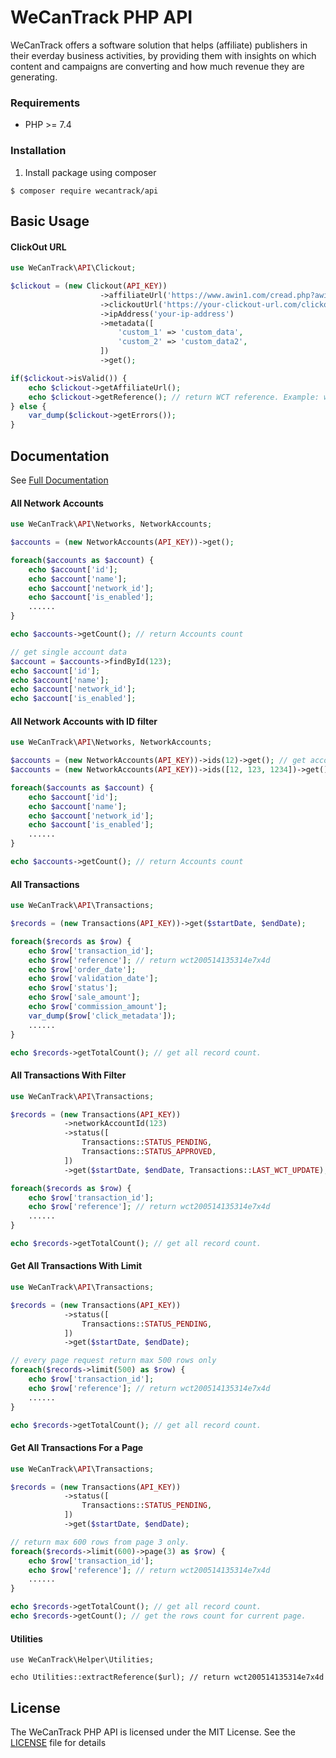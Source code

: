 # WeCanTrack PHP API
WeCanTrack offers a software solution that helps (affiliate) publishers in their everday business activities, by providing them with insights on which content and campaigns are converting and how much revenue they are generating.

### Requirements
- PHP >= 7.4

### Installation
1. Install package using composer
```shell
$ composer require wecantrack/api
```

## Basic Usage

#### ClickOut URL
```php
use WeCanTrack\API\Clickout;

$clickout = (new Clickout(API_KEY))
                    ->affiliateUrl('https://www.awin1.com/cread.php?awinmid=10921&awinaffid=211395&clickref2=MY&...')
                    ->clickoutUrl('https://your-clickout-url.com/clickout')
                    ->ipAddress('your-ip-address')
                    ->metadata([
                        'custom_1' => 'custom_data',
                        'custom_2' => 'custom_data2',
                    ])
                    ->get();

if($clickout->isValid()) {
    echo $clickout->getAffiliateUrl();
    echo $clickout->getReference(); // return WCT reference. Example: wct200514135314e7x4d
} else {
    var_dump($clickout->getErrors());
}
```

## Documentation
See [Full Documentation](https://docs.wecantrack.com/)


#### All Network Accounts
```php
use WeCanTrack\API\Networks, NetworkAccounts;

$accounts = (new NetworkAccounts(API_KEY))->get();

foreach($accounts as $account) {
    echo $account['id'];
    echo $account['name'];
    echo $account['network_id'];
    echo $account['is_enabled'];
    ......
}

echo $accounts->getCount(); // return Accounts count

// get single account data
$account = $accounts->findById(123);
echo $account['id'];
echo $account['name'];
echo $account['network_id'];
echo $account['is_enabled'];

```

#### All Network Accounts with ID filter
```php
use WeCanTrack\API\Networks, NetworkAccounts;

$accounts = (new NetworkAccounts(API_KEY))->ids(12)->get(); // get account where its id = 12
$accounts = (new NetworkAccounts(API_KEY))->ids([12, 123, 1234])->get(); // get accounts where its ids are 12, 123, 1234

foreach($accounts as $account) {
    echo $account['id'];
    echo $account['name'];
    echo $account['network_id'];
    echo $account['is_enabled'];
    ......
}

echo $accounts->getCount(); // return Accounts count
```

#### All Transactions
```php
use WeCanTrack\API\Transactions;

$records = (new Transactions(API_KEY))->get($startDate, $endDate);

foreach($records as $row) {
    echo $row['transaction_id'];
    echo $row['reference']; // return wct200514135314e7x4d
    echo $row['order_date'];
    echo $row['validation_date'];
    echo $row['status'];
    echo $row['sale_amount'];
    echo $row['commission_amount'];
    var_dump($row['click_metadata']);
    ......
}

echo $records->getTotalCount(); // get all record count.
```

#### All Transactions With Filter
```php
use WeCanTrack\API\Transactions;

$records = (new Transactions(API_KEY))
            ->networkAccountId(123)
            ->status([
                Transactions::STATUS_PENDING,
                Transactions::STATUS_APPROVED,
            ])
            ->get($startDate, $endDate, Transactions::LAST_WCT_UPDATE);

foreach($records as $row) {
    echo $row['transaction_id'];
    echo $row['reference']; // return wct200514135314e7x4d
    ......
}

echo $records->getTotalCount(); // get all record count.
```

#### Get All Transactions With Limit
```php
use WeCanTrack\API\Transactions;

$records = (new Transactions(API_KEY))
            ->status([
                Transactions::STATUS_PENDING,
            ])
            ->get($startDate, $endDate);

// every page request return max 500 rows only
foreach($records->limit(500) as $row) {
    echo $row['transaction_id'];
    echo $row['reference']; // return wct200514135314e7x4d
    ......
}

echo $records->getTotalCount(); // get all record count.
```

#### Get All Transactions For a Page
```php
use WeCanTrack\API\Transactions;

$records = (new Transactions(API_KEY))
            ->status([
                Transactions::STATUS_PENDING,
            ])
            ->get($startDate, $endDate);

// return max 600 rows from page 3 only.
foreach($records->limit(600)->page(3) as $row) {
    echo $row['transaction_id'];
    echo $row['reference']; // return wct200514135314e7x4d
    ......
}

echo $records->getTotalCount(); // get all record count.
echo $records->getCount(); // get the rows count for current page.
```

#### Utilities
```phpt
use WeCanTrack\Helper\Utilities;

echo Utilities::extractReference($url); // return wct200514135314e7x4d
```

## License
The WeCanTrack PHP API is licensed under the MIT License. See the [LICENSE](LICENSE) file for details
